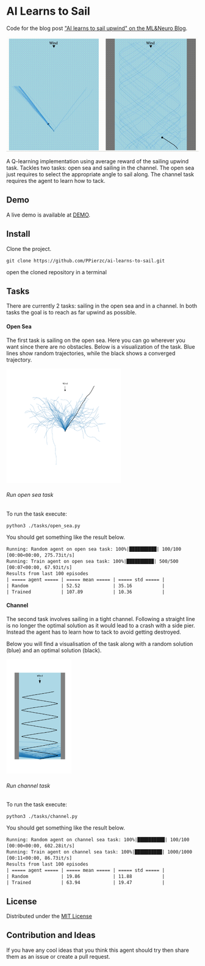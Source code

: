 # AI Learns to Sail
Code for the blog post ["AI learns to sail upwind" on the ML&Neuro Blog](https://ppierzc.github.io/ai-learns-to-sail-upwind).

<img alt="channel results" src="./imgs/sailing_two_tasks.gif" height="300px" />

A Q-learning implementation using average reward of the sailing upwind task.
Tackles two tasks: open sea and sailing in the channel.
The open sea just requires to select the appropriate angle to sail along.
The channel task requires the agent to learn how to tack.

## Demo
A live demo is available at [DEMO](https://ppierzc.github.io/ai-learns-to-sail-upwind/#open_sea_container).

## Install
Clone the project.

    git clone https://github.com/PPierzc/ai-learns-to-sail.git
    
open the cloned repository in a terminal

## Tasks
There are currently 2 tasks: sailing in the open sea and in a channel.
In both tasks the goal is to reach as far upwind as possible.

#### Open Sea
The first task is sailing on the open sea.
Here you can go wherever you want since there are no obstacles.
Below is a visualization of the task.
Blue lines show random trajectories, while the black shows a converged trajectory.

<img alt="open sea results" src="./imgs/open_sea.png" width="300px" />

###### Run open sea task
To run the task execute:

    python3 ./tasks/open_sea.py

You should get something like the result below.

    Running: Random agent on open sea task: 100%|██████████| 100/100 [00:00<00:00, 275.73it/s]
    Running: Train agent on open sea task: 100%|██████████| 500/500 [00:07<00:00, 67.93it/s]
    Results from last 100 episodes
    | ===== agent ===== | ===== mean ===== | ===== std ===== |
    | Random            | 52.52            | 35.16           |
    | Trained           | 107.89           | 10.36           |
    
#### Channel
The second task involves sailing in a tight channel.
Following a straight line is no longer the optimal solution as it would lead to a crash with a side pier.
Instead the agent has to learn how to tack to avoid getting destroyed.

Below you will find a visualisation of the task along with a random solution (blue) and an optimal solution (black).

<img alt="channel results" src="./imgs/channel.png" height="300px" />

###### Run channel task
To run the task execute:

    python3 ./tasks/channel.py

You should get something like the result below.

    Running: Random agent on channel sea task: 100%|██████████| 100/100 [00:00<00:00, 602.28it/s]
    Running: Train agent on channel sea task: 100%|██████████| 1000/1000 [00:11<00:00, 86.73it/s]
    Results from last 100 episodes
    | ===== agent ===== | ===== mean ===== | ===== std ===== |
    | Random            | 19.86            | 11.88           |
    | Trained           | 63.94            | 19.47           |
    
## License
Distributed under the [MIT License](/LICENSE)

## Contribution and Ideas
If you have any cool ideas that you think this agent should try then share them as an issue or create a pull request.